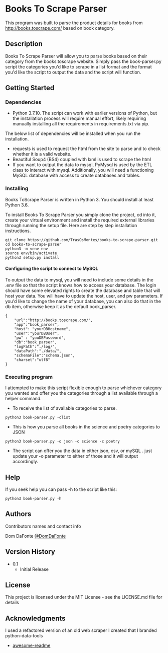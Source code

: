 # Books To Scrape Parser

This program was built to parse the product details for books from http://books.toscrape.com/ based on book category.

## Description

Books To Scrape Parser will allow you to parse books based on their category from the books.toscrape website.  Simply pass the book-parser.py script the categories you'd like to scrape in a list format and the format you'd like the script to output the data and the script will function.  


## Getting Started

### Dependencies

* Python 3.7.10.  The script can work with earlier versions of Python, but the installation process will require manual effort, likely requiring manually installing all the requirements in requirements.txt via pip.

The below list of dependencies will be installed when you run the installation.
* requests is used to request the html from the site to parse and to check whether it is a valid website.  
* Beautiful Soup4 (BS4) coupled with lxml is used to scrape the html 
* If you want to output the data to mysql, PyMysql is used by the ETL class to interact with mysql. Additionally, you will need a functioning MySQL database with access to create databases and tables. 

### Installing

Books ToScrape Parser is written in Python 3. You should install at least Python 3.6. 

To install Books To Scrape Parser you simply clone the project, cd into it, create your virtual environment and install the required external libraries through running the setup file.  Here are step by step installation instructions. 
```
git clone https://github.com/TrasOsMontes/books-to-scrape-parser.git
cd books-to-scrape-parser
python3 -m venv env
source env/bin/activate
python3 setup.py install
```

#### Configuring the script to connect to MySQL
To output the data to mysql, you will need to include some details in the .env file so that the script knows how to access your database.  The login should have some elevated rights to create the database and table that will host your data. You will have to update the host, user, and pw parameters.  If you'd like to change the name of your database, you can also do that in the db item, otherwise keep it as the default book_parser.

```
{
    "url":"http://books.toscrape.com/",
    "app":"book_parser",
    "host": "yourDBHostname",
    "user":"yourDBUser",
    "pw" : "youDBPassword",
    "db":"book_parser",
    "logPath":"./log/",
    "dataPath":"./data/",
    "schemaFile":"schema.json",
    "charset":"utf8"
}
```

### Executing program
I attempted to make this script flexible enough to parse whichever category you wanted and offer you the categories through a list available through a helper command.  


* To receive the list of available categories to parse.
```
python3 book-parser.py -clist
```

* This is how you parse all books in the science and poetry categories to JSON
```
python3 book-parser.py -o json -c science -c poetry
```

* The script can offer you the data in either json, csv, or mySQL .  just update your -o parameter to either of those and it will output accordingly.


## Help

If you seek help you can pass -h to the script like this:
```
python3 book-parser.py -h
```

## Authors

Contributors names and contact info

Dom DaFonte
[@DomDaFonte](https://twitter.com/domdafonte)

## Version History

* 0.1
    * Initial Release

## License

This project is licensed under the MIT License - see the LICENSE.md file for details

## Acknowledgments

I used a refactored version of an old web scraper I created that I branded python-data-tools
* [awesome-readme](https://github.com/TrasOsMontes/Python-Data-Tools)
